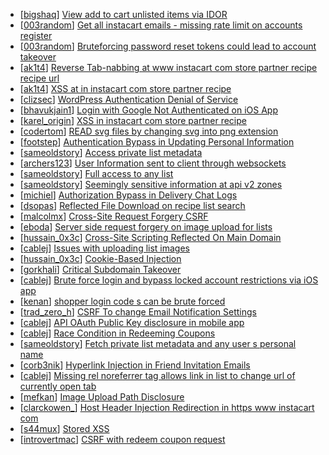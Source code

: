 * [[bigshaq](https://hackerone.com/bigshaq)] [View  add to cart unlisted items via IDOR](https://hackerone.com/reports/344284)
* [[003random](https://hackerone.com/003random)] [Get all instacart emails - missing rate limit on accounts register](https://hackerone.com/reports/275186)
* [[003random](https://hackerone.com/003random)] [Bruteforcing password reset tokens could lead to account takeover](https://hackerone.com/reports/271533)
* [[ak1t4](https://hackerone.com/ak1t4)] [Reverse Tab-nabbing at www instacart com store partner recipe recipe url ](https://hackerone.com/reports/227833)
* [[ak1t4](https://hackerone.com/ak1t4)] [XSS at in instacart com store partner recipe](https://hackerone.com/reports/227809)
* [[clizsec](https://hackerone.com/clizsec)] [WordPress Authentication Denial of Service](https://hackerone.com/reports/163307)
* [[bhavukjain1](https://hackerone.com/bhavukjain1)] [Login with Google Not Authenticated on iOS App](https://hackerone.com/reports/202177)
* [[karel_origin](https://hackerone.com/karel_origin)] [XSS in instacart com store partner recipe](https://hackerone.com/reports/196221)
* [[codertom](https://hackerone.com/codertom)] [READ svg files by changing svg into png extension](https://hackerone.com/reports/161301)
* [[footstep](https://hackerone.com/footstep)] [Authentication Bypass in Updating Personal Information](https://hackerone.com/reports/146129)
* [[sameoldstory](https://hackerone.com/sameoldstory)] [Access private list metadata](https://hackerone.com/reports/178506)
* [[archers123](https://hackerone.com/archers123)] [User Information sent to client through websockets](https://hackerone.com/reports/168223)
* [[sameoldstory](https://hackerone.com/sameoldstory)] [Full access to any list](https://hackerone.com/reports/173969)
* [[sameoldstory](https://hackerone.com/sameoldstory)] [Seemingly sensitive information at api v2 zones](https://hackerone.com/reports/165131)
* [[michiel](https://hackerone.com/michiel)] [Authorization Bypass in Delivery Chat Logs](https://hackerone.com/reports/144000)
* [[dsopas](https://hackerone.com/dsopas)] [Reflected File Download on recipe list search](https://hackerone.com/reports/158505)
* [[malcolmx](https://hackerone.com/malcolmx)] [Cross-Site Request Forgery CSRF ](https://hackerone.com/reports/157993)
* [[eboda](https://hackerone.com/eboda)] [Server side request forgery on image upload for lists](https://hackerone.com/reports/158016)
* [[hussain_0x3c](https://hackerone.com/hussain_0x3c)] [Cross-Site Scripting Reflected On Main Domain](https://hackerone.com/reports/104917)
* [[cablej](https://hackerone.com/cablej)] [Issues with uploading list images](https://hackerone.com/reports/159820)
* [[hussain_0x3c](https://hackerone.com/hussain_0x3c)] [Cookie-Based Injection](https://hackerone.com/reports/105419)
* [[gorkhali](https://hackerone.com/gorkhali)] [ Critical Subdomain Takeover](https://hackerone.com/reports/163790)
* [[cablej](https://hackerone.com/cablej)] [Brute force login and bypass locked account restrictions via iOS app](https://hackerone.com/reports/160109)
* [[kenan](https://hackerone.com/kenan)] [shopper login code s can be brute forced](https://hackerone.com/reports/158157)
* [[trad_zero_h](https://hackerone.com/trad_zero_h)] [CSRF To change Email Notification Settings ](https://hackerone.com/reports/157956)
* [[cablej](https://hackerone.com/cablej)] [API OAuth Public Key disclosure in mobile app](https://hackerone.com/reports/160120)
* [[cablej](https://hackerone.com/cablej)] [Race Condition in Redeeming Coupons](https://hackerone.com/reports/157996)
* [[sameoldstory](https://hackerone.com/sameoldstory)] [Fetch private list metadata and any user s personal name](https://hackerone.com/reports/162822)
* [[corb3nik](https://hackerone.com/corb3nik)] [Hyperlink Injection in Friend Invitation Emails](https://hackerone.com/reports/158554)
* [[cablej](https://hackerone.com/cablej)] [Missing rel noreferrer tag allows link in list to change url of currently open tab](https://hackerone.com/reports/158002)
* [[mefkan](https://hackerone.com/mefkan)] [Image Upload Path Disclosure](https://hackerone.com/reports/158021)
* [[clarckowen_](https://hackerone.com/clarckowen_)] [Host Header Injection Redirection in https  www instacart com ](https://hackerone.com/reports/158019)
* [[s44mux](https://hackerone.com/s44mux)] [Stored XSS](https://hackerone.com/reports/157958)
* [[introvertmac](https://hackerone.com/introvertmac)] [CSRF with redeem coupon request ](https://hackerone.com/reports/148417)
